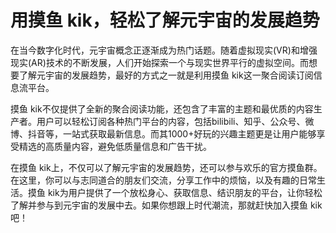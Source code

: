 # 用摸鱼 kik，轻松了解元宇宙的发展趋势


在当今数字化时代，元宇宙概念正逐渐成为热门话题。随着虚拟现实(VR)和增强现实(AR)技术的不断发展，人们开始探索一个与现实世界平行的虚拟空间。而想要了解元宇宙的发展趋势，最好的方式之一就是利用摸鱼 kik这一聚合阅读订阅信息流平台。

摸鱼 kik不仅提供了全新的聚合阅读功能，还包含了丰富的主题和最优质的内容生产者。用户可以轻松订阅各种热门平台的内容，包括bilibili、知乎、公众号、微博、抖音等，一站式获取最新信息。而其1000+好玩的兴趣主题更是让用户能够享受精选的高质量内容，避免低质量信息和广告干扰。

在摸鱼 kik上，不仅可以了解元宇宙的发展趋势，还可以参与欢乐的官方摸鱼群。在这里，你可以与志同道合的朋友们交流，分享工作中的烦恼，以及有趣的日常生活。摸鱼 kik为用户提供了一个放松身心、获取信息、结识朋友的平台，让你轻松了解并参与到元宇宙的发展中去。如果你想跟上时代潮流，那就赶快加入摸鱼 kik吧！
